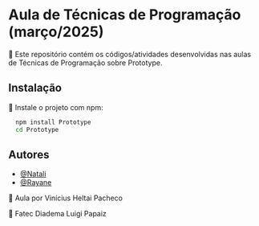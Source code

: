 # Aula de Técnicas de Programação (março/2025)

🔎 Este repositório contém os códigos/atividades desenvolvidas nas aulas de Técnicas de Programação sobre Prototype.

## Instalação

📌 Instale o projeto com npm:

```bash
  npm install Prototype
  cd Prototype
```
    
## Autores

- [@Natali](https://github.com/nouveauromance)
- [@Rayane](https://github.com/RayaneBarrosM)

🔗 Aula por Vinícius Heltai Pacheco

📍 Fatec Diadema Luigi Papaiz 
